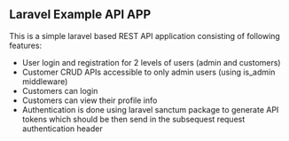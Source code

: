 ## Laravel Example API APP

This is a simple laravel based REST API application consisting of following features:

-   User login and registration for 2 levels of users (admin and customers)
-   Customer CRUD APIs accessible to only admin users (using is_admin middleware)
-   Customers can login
-   Customers can view their profile info
-   Authentication is done using laravel sanctum package to generate API tokens which should be then send in the subsequest request authentication header
